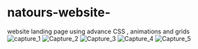 # natours-website-
website landing page 
using advance CSS , animations and grids
![capture_1](https://user-images.githubusercontent.com/53644546/108196973-c52ef780-713f-11eb-84fe-0af10b990c07.PNG)
![Capture_2](https://user-images.githubusercontent.com/53644546/108197216-12ab6480-7140-11eb-9a5e-3604b4c64855.PNG)
![Capture_3](https://user-images.githubusercontent.com/53644546/108197390-53a37900-7140-11eb-95d4-a8a4e68c0b0b.PNG)
![Capture_4](https://user-images.githubusercontent.com/53644546/108197561-8c435280-7140-11eb-81e8-398fabf54d25.PNG)
![Capture_5](https://user-images.githubusercontent.com/53644546/108197573-906f7000-7140-11eb-974f-d0bc0849468e.PNG)
